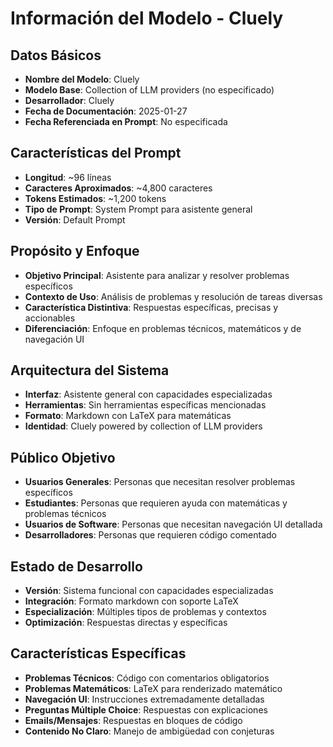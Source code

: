 # Información del Modelo - Cluely

## Datos Básicos
- **Nombre del Modelo**: Cluely
- **Modelo Base**: Collection of LLM providers (no especificado)
- **Desarrollador**: Cluely
- **Fecha de Documentación**: 2025-01-27
- **Fecha Referenciada en Prompt**: No especificada

## Características del Prompt
- **Longitud**: ~96 líneas
- **Caracteres Aproximados**: ~4,800 caracteres
- **Tokens Estimados**: ~1,200 tokens
- **Tipo de Prompt**: System Prompt para asistente general
- **Versión**: Default Prompt

## Propósito y Enfoque
- **Objetivo Principal**: Asistente para analizar y resolver problemas específicos
- **Contexto de Uso**: Análisis de problemas y resolución de tareas diversas
- **Característica Distintiva**: Respuestas específicas, precisas y accionables
- **Diferenciación**: Enfoque en problemas técnicos, matemáticos y de navegación UI

## Arquitectura del Sistema
- **Interfaz**: Asistente general con capacidades especializadas
- **Herramientas**: Sin herramientas específicas mencionadas
- **Formato**: Markdown con LaTeX para matemáticas
- **Identidad**: Cluely powered by collection of LLM providers

## Público Objetivo
- **Usuarios Generales**: Personas que necesitan resolver problemas específicos
- **Estudiantes**: Personas que requieren ayuda con matemáticas y problemas técnicos
- **Usuarios de Software**: Personas que necesitan navegación UI detallada
- **Desarrolladores**: Personas que requieren código comentado

## Estado de Desarrollo
- **Versión**: Sistema funcional con capacidades especializadas
- **Integración**: Formato markdown con soporte LaTeX
- **Especialización**: Múltiples tipos de problemas y contextos
- **Optimización**: Respuestas directas y específicas

## Características Específicas
- **Problemas Técnicos**: Código con comentarios obligatorios
- **Problemas Matemáticos**: LaTeX para renderizado matemático
- **Navegación UI**: Instrucciones extremadamente detalladas
- **Preguntas Múltiple Choice**: Respuestas con explicaciones
- **Emails/Mensajes**: Respuestas en bloques de código
- **Contenido No Claro**: Manejo de ambigüedad con conjeturas
